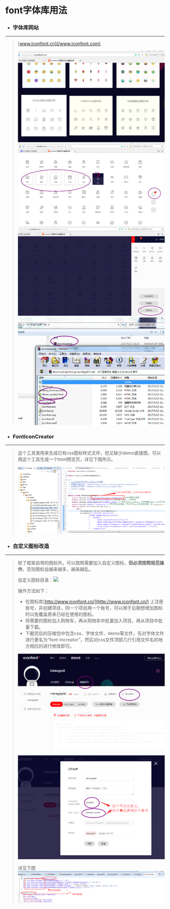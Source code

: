 # font字体库用法

* ### 字体库网站

---

> [www.iconfont.cn](/www.iconfont.com)
>
> ![](/assets/01.png)  
> ![](/assets/02.png)  
> ![](/assets/03.png)  
> ![](/assets/04.png)

* ### FontIconCreator

---

> 这个工具类用来生成已有css图标样式文件，但又缺少demo直接图，可以用这个工具生成一个html预览页，详见下图所示。
>
> ![](/assets/fonticoncreator.png)

* ### 自定义图标改造

---

> 除了框架自带的图标外，可以按照需要加入自定义图标，**但必须按照规范操作**，否则图标会越来越多，越来越乱。
>
> 自定义图标目录：![](file:///C:\Users\Administrator.USER-20170419MQ\AppData\Roaming\Tencent\Users\12452964\QQ\WinTemp\RichOle\VE`C69V09P1DR1}N2WRLNKA.png)
>
> 操作方法如下：
>
> * 在图标库[http://www.iconfont.cn/](http://www.iconfont.cn/)   上注册账号，并创建项目，同一个项目用一个账号，可以用于后期想增加图标时以免覆盖原来已经在使用的图标。
> * 将需要的图标加入购物车，再从购物车中批量加入项目，再从项目中批量下载。
> * 下截完后的压缩包中包含css、字体文件、demo等文件，先对字体文件进行更名为“font-increator”，然后对css文件顶部几行引用文件名的地方相应的进行修改即可。
>
> ![](/assets/myproject.png)![](/assets/myproject_edit.png)
>
> 详见下图![](/assets/fontcss.png)



